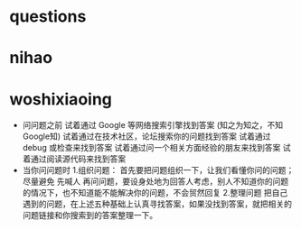 # questions
# nihao
# woshixiaoing
* 问问题之前
 试着通过 Google 等网络搜索引擎找到答案  (知之为知之，不知Google知)
 试着通过在技术社区，论坛搜索你的问题找到答案
 试着通过 debug 或检查来找到答案
 试着通过问一个相关方面经验的朋友来找到答案
 试着通过阅读源代码来找到答案
* 当你问问题时
 1.组织问题：
 首先要把问题组织一下，让我们看懂你问的问题；尽量避免  先喊人 再问问题，要设身处地为回答人考虑，别人不知道你的问题的情况下，也不知道能不能解决你的问题，不会贸然回复
 2.整理问题
把自己遇到的问题，在上述五种基础上认真寻找答案，如果没找到答案，就把相关的问题链接和你搜索到的答案整理一下。

